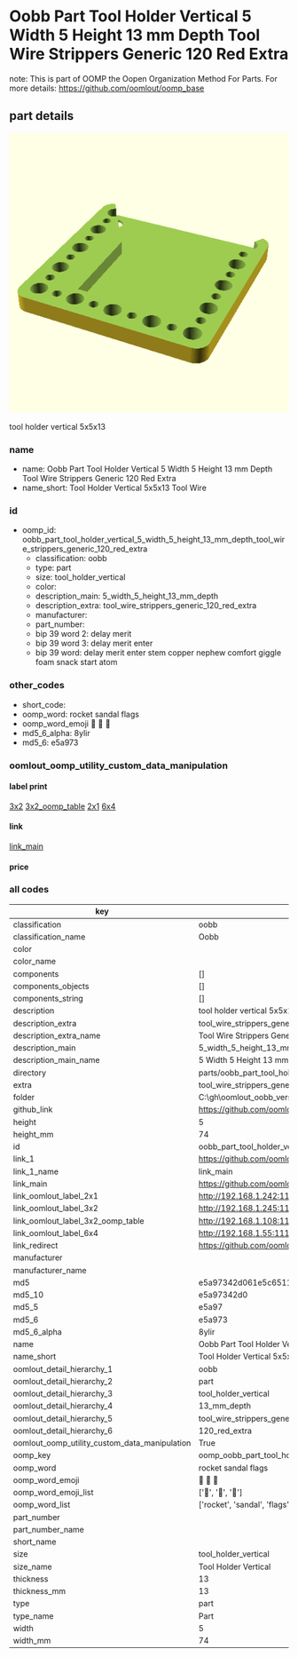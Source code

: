 # Oobb Part Tool Holder Vertical 5 Width 5 Height 13 mm Depth Tool Wire Strippers Generic 120 Red Extra  

note: This is part of OOMP the Oopen Organization Method For Parts. For more details: https://github.com/oomlout/oomp_base

##  part details
  

[![](3dpr.png)](3dpr.png)

tool holder vertical 5x5x13



### name
* name: Oobb Part Tool Holder Vertical 5 Width 5 Height 13 mm Depth Tool Wire Strippers Generic 120 Red Extra
* name_short: Tool Holder Vertical 5x5x13 Tool Wire
### id
* oomp_id: oobb_part_tool_holder_vertical_5_width_5_height_13_mm_depth_tool_wire_strippers_generic_120_red_extra
  * classification: oobb
  * type: part
  * size: tool_holder_vertical
  * color: 
  * description_main: 5_width_5_height_13_mm_depth
  * description_extra: tool_wire_strippers_generic_120_red_extra
  * manufacturer: 
  * part_number: 
  * bip 39 word 2: delay merit
  * bip 39 word 3: delay merit enter
  * bip 39 word: delay merit enter stem copper nephew comfort giggle foam snack start atom

### other_codes
* short_code: 
* oomp_word: rocket sandal flags
* oomp_word_emoji :rocket: :sandal: :flags:
* md5_6_alpha: 8ylir
* md5_6: e5a973






### oomlout_oomp_utility_custom_data_manipulation
#### label print
[3x2](http://192.168.1.245:1112/?label=oomp%208ylir)
[3x2_oomp_table](http://192.168.1.108:1112/?label=oomp%208ylir)
[2x1](http://192.168.1.242:1112/?label=oomp%208ylir)
[6x4](http://192.168.1.55:1112/?label=oomp%208ylir)    

#### link

[link_main](https://github.com/oomlout/oomlout_oobb_version_4_generated_parts/tree/main/navigation_oomp/oobb/part/tool_holder_vertical/5_width_5_height_13_mm_depth/tool_wire_strippers_generic_120_red_extra/part)                              

#### price







### all codes 
| key | value |  
| --- | --- |  
| classification | oobb |  
| classification_name | Oobb |  
| color |  |  
| color_name |  |  
| components | [] |  
| components_objects | [] |  
| components_string | [] |  
| description | tool holder vertical 5x5x13 |  
| description_extra | tool_wire_strippers_generic_120_red_extra |  
| description_extra_name | Tool Wire Strippers Generic 120 Red Extra |  
| description_main | 5_width_5_height_13_mm_depth |  
| description_main_name | 5 Width 5 Height 13 mm Depth |  
| directory | parts/oobb_part_tool_holder_vertical_5_width_5_height_13_mm_depth_tool_wire_strippers_generic_120_red_extra |  
| extra | tool_wire_strippers_generic_120_red |  
| folder | C:\gh\oomlout_oobb_version_4_generated_parts\parts\oobb_part_tool_holder_vertical_5_width_5_height_13_mm_depth_tool_wire_strippers_generic_120_red_extra |  
| github_link | https://github.com/oomlout/oomlout_oomp_part_src/tree/main/parts/oobb_part_tool_holder_vertical_5_width_5_height_13_mm_depth_tool_wire_strippers_generic_120_red_extra |  
| height | 5 |  
| height_mm | 74 |  
| id | oobb_part_tool_holder_vertical_5_width_5_height_13_mm_depth_tool_wire_strippers_generic_120_red_extra |  
| link_1 | https://github.com/oomlout/oomlout_oobb_version_4_generated_parts/tree/main/navigation_oomp/oobb/part/tool_holder_vertical/5_width_5_height_13_mm_depth/tool_wire_strippers_generic_120_red_extra/part |  
| link_1_name | link_main |  
| link_main | https://github.com/oomlout/oomlout_oobb_version_4_generated_parts/tree/main/navigation_oomp/oobb/part/tool_holder_vertical/5_width_5_height_13_mm_depth/tool_wire_strippers_generic_120_red_extra/part |  
| link_oomlout_label_2x1 | http://192.168.1.242:1112/?label=oomp%208ylir |  
| link_oomlout_label_3x2 | http://192.168.1.245:1112/?label=oomp%208ylir |  
| link_oomlout_label_3x2_oomp_table | http://192.168.1.108:1112/?label=oomp%208ylir |  
| link_oomlout_label_6x4 | http://192.168.1.55:1112/?label=oomp%208ylir |  
| link_redirect | https://github.com/oomlout/oomlout_oobb_version_4_generated_parts/tree/main/parts/oobb_tool_holder_vertical_05_05_13_ex_tool_wire_strippers_generic_120_red |  
| manufacturer |  |  
| manufacturer_name |  |  
| md5 | e5a97342d061e5c65117fd5496e2e1cf |  
| md5_10 | e5a97342d0 |  
| md5_5 | e5a97 |  
| md5_6 | e5a973 |  
| md5_6_alpha | 8ylir |  
| name | Oobb Part Tool Holder Vertical 5 Width 5 Height 13 mm Depth Tool Wire Strippers Generic 120 Red Extra |  
| name_short | Tool Holder Vertical 5x5x13 Tool Wire |  
| oomlout_detail_hierarchy_1 | oobb |  
| oomlout_detail_hierarchy_2 | part |  
| oomlout_detail_hierarchy_3 | tool_holder_vertical |  
| oomlout_detail_hierarchy_4 | 13_mm_depth |  
| oomlout_detail_hierarchy_5 | tool_wire_strippers_generic |  
| oomlout_detail_hierarchy_6 | 120_red_extra |  
| oomlout_oomp_utility_custom_data_manipulation | True |  
| oomp_key | oomp_oobb_part_tool_holder_vertical_5_width_5_height_13_mm_depth_tool_wire_strippers_generic_120_red_extra |  
| oomp_word | rocket sandal flags |  
| oomp_word_emoji | :rocket: :sandal: :flags: |  
| oomp_word_emoji_list | [':rocket:', ':sandal:', ':flags:'] |  
| oomp_word_list | ['rocket', 'sandal', 'flags'] |  
| part_number |  |  
| part_number_name |  |  
| short_name |  |  
| size | tool_holder_vertical |  
| size_name | Tool Holder Vertical |  
| thickness | 13 |  
| thickness_mm | 13 |  
| type | part |  
| type_name | Part |  
| width | 5 |  
| width_mm | 74 |  
